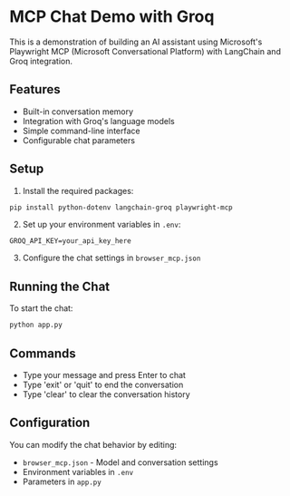# MCP Chat Demo with Groq

This is a demonstration of building an AI assistant using Microsoft's Playwright MCP (Microsoft Conversational Platform) with LangChain and Groq integration.

## Features

- Built-in conversation memory
- Integration with Groq's language models
- Simple command-line interface
- Configurable chat parameters

## Setup

1. Install the required packages:
```bash
pip install python-dotenv langchain-groq playwright-mcp
```

2. Set up your environment variables in `.env`:
```
GROQ_API_KEY=your_api_key_here
```

3. Configure the chat settings in `browser_mcp.json`

## Running the Chat

To start the chat:

```bash
python app.py
```

## Commands

- Type your message and press Enter to chat
- Type 'exit' or 'quit' to end the conversation
- Type 'clear' to clear the conversation history

## Configuration

You can modify the chat behavior by editing:
- `browser_mcp.json` - Model and conversation settings
- Environment variables in `.env`
- Parameters in `app.py`
